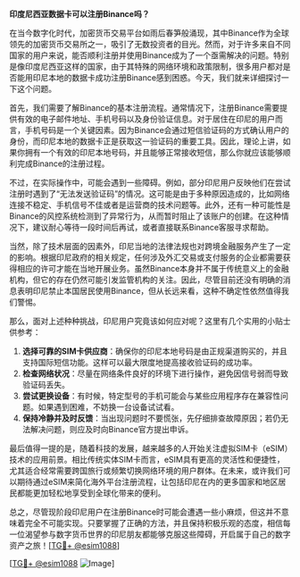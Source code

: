 **印度尼西亚数据卡可以注册Binance吗？**

在当今数字化时代，加密货币交易平台如雨后春笋般涌现，其中Binance作为全球领先的加密货币交易所之一，吸引了无数投资者的目光。然而，对于许多来自不同国家的用户来说，能否顺利注册并使用Binance成为了一个亟需解决的问题。特别是像印度尼西亚这样的国家，由于其特殊的网络环境和政策限制，很多用户都对是否能用印尼本地的数据卡成功注册Binance感到困惑。今天，我们就来详细探讨一下这个问题。

首先，我们需要了解Binance的基本注册流程。通常情况下，注册Binance需要提供有效的电子邮件地址、手机号码以及身份验证信息。对于居住在印尼的用户而言，手机号码是一个关键因素。因为Binance会通过短信验证码的方式确认用户的身份，而印尼本地的数据卡正是获取这一验证码的重要工具。因此，理论上讲，如果你拥有一个有效的印尼本地号码，并且能够正常接收短信，那么你就应该能够顺利完成Binance的注册过程。

不过，在实际操作中，可能会遇到一些障碍。例如，部分印尼用户反映他们在尝试注册时遇到了“无法发送验证码”的情况。这可能是由于多种原因造成的，比如网络连接不稳定、手机信号不佳或者是运营商的技术问题等。此外，还有一种可能性是Binance的风控系统检测到了异常行为，从而暂时阻止了该账户的创建。在这种情况下，建议耐心等待一段时间后再试，或者直接联系Binance客服寻求帮助。

当然，除了技术层面的因素外，印尼当地的法律法规也对跨境金融服务产生了一定的影响。根据印尼政府的相关规定，任何涉及外汇交易或支付服务的企业都需要获得相应的许可才能在当地开展业务。虽然Binance本身并不属于传统意义上的金融机构，但它的存在仍然可能引发监管机构的关注。因此，尽管目前还没有明确的消息表明印尼禁止本国居民使用Binance，但从长远来看，这种不确定性依然值得我们警惕。

那么，面对上述种种挑战，印尼用户究竟该如何应对呢？这里有几个实用的小贴士供参考：

1. **选择可靠的SIM卡供应商**：确保你的印尼本地号码是由正规渠道购买的，并且支持国际短信功能。这样可以最大限度地提高接收验证码的成功率。
2. **检查网络状况**：尽量在网络条件良好的环境下进行操作，避免因信号弱而导致验证码丢失。
3. **尝试更换设备**：有时候，特定型号的手机可能会与某些应用程序存在兼容性问题。如果遇到困难，不妨换一台设备试试看。
4. **保持冷静并及时反馈**：当出现问题时不要慌张，先仔细排查故障原因；若仍无法解决问题，则应及时向Binance官方提出申诉。

最后值得一提的是，随着科技的发展，越来越多的人开始关注虚拟SIM卡（eSIM）技术的应用前景。相比传统实体SIM卡而言，eSIM具有更高的灵活性和便捷性，尤其适合经常需要跨国旅行或频繁切换网络环境的用户群体。在未来，或许我们可以期待通过eSIM来简化海外平台注册流程，让包括印尼在内的更多国家和地区居民都能更加轻松地享受到全球化带来的便利。

总之，尽管现阶段印尼用户在注册Binance时可能会遭遇一些小麻烦，但这并不意味着完全不可能实现。只要掌握了正确的方法，并且保持积极乐观的态度，相信每一位渴望参与数字货币世界的印尼朋友都能够克服这些障碍，开启属于自己的数字资产之旅！[[TG💪+ @esim1088](https://t.me/s/esim1088)]

[[TG💪+ @esim1088](https://t.me/s/esim1088) ![Image](https://i.postimg.cc/4NQfJmqS/Snipaste-2025-05-13-00-14-12.png)]